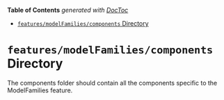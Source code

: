 <!-- START doctoc generated TOC please keep comment here to allow auto update -->
<!-- DON'T EDIT THIS SECTION, INSTEAD RE-RUN doctoc TO UPDATE -->

**Table of Contents** _generated with [DocToc](https://github.com/thlorenz/doctoc)_

- [`features/modelFamilies/components` Directory](#featuresmodelfamiliescomponents-directory)

<!-- END doctoc generated TOC please keep comment here to allow auto update -->

# `features/modelFamilies/components` Directory

The components folder should contain all the components specific to the ModelFamilies feature.
